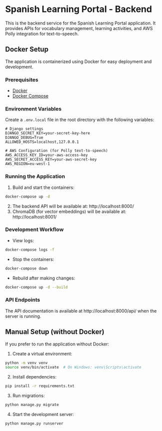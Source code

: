 # Spanish Learning Portal - Backend

This is the backend service for the Spanish Learning Portal application. It provides APIs for vocabulary management, learning activities, and AWS Polly integration for text-to-speech.

## Docker Setup

The application is containerized using Docker for easy deployment and development.

### Prerequisites

- [Docker](https://www.docker.com/products/docker-desktop/)
- [Docker Compose](https://docs.docker.com/compose/install/)

### Environment Variables

Create a `.env.local` file in the root directory with the following variables:

```
# Django settings
DJANGO_SECRET_KEY=your-secret-key-here
DJANGO_DEBUG=True
ALLOWED_HOSTS=localhost,127.0.0.1

# AWS Configuration (for Polly text-to-speech)
AWS_ACCESS_KEY_ID=your-aws-access-key
AWS_SECRET_ACCESS_KEY=your-aws-secret-key
AWS_REGION=eu-west-1
```

### Running the Application

1. Build and start the containers:

```bash
docker-compose up -d
```

2. The backend API will be available at: http://localhost:8000/
3. ChromaDB (for vector embeddings) will be available at: http://localhost:8001/

### Development Workflow

- View logs:
```bash
docker-compose logs -f
```

- Stop the containers:
```bash
docker-compose down
```

- Rebuild after making changes:
```bash
docker-compose up -d --build
```

### API Endpoints

The API documentation is available at http://localhost:8000/api/ when the server is running.

## Manual Setup (without Docker)

If you prefer to run the application without Docker:

1. Create a virtual environment:
```bash
python -m venv venv
source venv/bin/activate  # On Windows: venv\Scripts\activate
```

2. Install dependencies:
```bash
pip install -r requirements.txt
```

3. Run migrations:
```bash
python manage.py migrate
```

4. Start the development server:
```bash
python manage.py runserver
```
